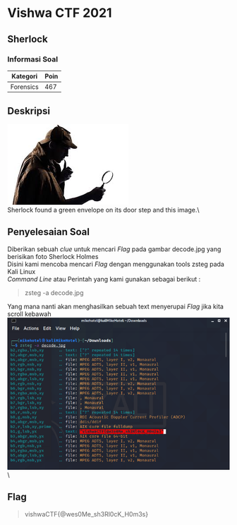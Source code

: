 # Vishwa CTF 2021
## Sherlock
### Informasi Soal
| Kategori | Poin |
|----------|------|
| Forensics | 467 |

## Deskripsi
![image](https://raw.githubusercontent.com/mhilmi999/writeUp-CTF/main/vishwaCTF/Forensics/Sherlock/screenshot/decode.jpg)\
Sherlock found a green envelope on its door step and this image.\

## Penyelesaian Soal
Diberikan sebuah *clue* untuk mencari *Flag* pada gambar decode.jpg yang berisikan foto Sherlock Holmes\
Disini kami mencoba mencari *Flag* dengan menggunakan tools zsteg pada Kali Linux <br />
*Command Line* atau Perintah yang kami gunakan sebagai berikut : <br />
> zsteg -a decode.jpg

Yang mana nanti akan menghasilkan sebuah text menyerupai *Flag* jika kita scroll kebawah <br />
![image](http://raw.githubusercontent.com/mhilmi999/writeUp-CTF/main/vishwaCTF/Forensics/Sherlock/screenshot/zstegSherlock.png)\


## Flag
> vishwaCTF{@wes0Me_sh3Rl0cK_H0m3s}
